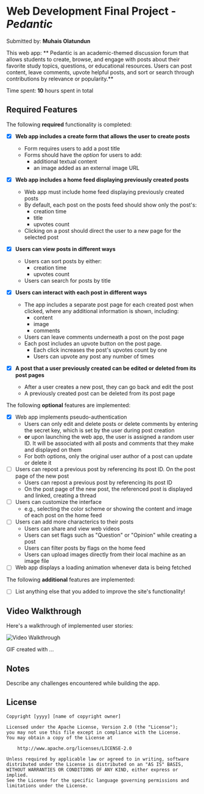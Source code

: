 # Web Development Final Project - *Pedantic*

Submitted by: **Muhais Olatundun**

This web app: ** Pedantic is an academic-themed discussion forum that allows students to create, browse, and engage with posts about their favorite study topics, questions, or educational resources. Users can post content, leave comments, upvote helpful posts, and sort or search through contributions by relevance or popularity.**

Time spent: **10** hours spent in total

## Required Features

The following **required** functionality is completed:


- [X] **Web app includes a create form that allows the user to create posts**
    - Form requires users to add a post title
    - Forms should have the *option* for users to add:
        - additional textual content
        - an image added as an external image URL
- [X] **Web app includes a home feed displaying previously created posts**
    - Web app must include home feed displaying previously created posts
    - By default, each post on the posts feed should show only the post's:
        - creation time
        - title
        - upvotes count
    - Clicking on a post should direct the user to a new page for the selected post
- [X] **Users can view posts in different ways**
    - Users can sort posts by either:
        -  creation time
        -  upvotes count
    - Users can search for posts by title
- [X] **Users can interact with each post in different ways**
    - The app includes a separate post page for each created post when clicked, where any additional information is shown, including:
        - content
        - image
        - comments
    - Users can leave comments underneath a post on the post page
    - Each post includes an upvote button on the post page.
        - Each click increases the post's upvotes count by one
        - Users can upvote any post any number of times

- [X] **A post that a user previously created can be edited or deleted from its post pages**
    - After a user creates a new post, they can go back and edit the post
    - A previously created post can be deleted from its post page

The following **optional** features are implemented:


- [X] Web app implements pseudo-authentication
    - Users can only edit and delete posts or delete comments by entering the secret key, which is set by the user during post creation
    - **or** upon launching the web app, the user is assigned a random user ID. It will be associated with all posts and comments that they make and displayed on them
    - For both options, only the original user author of a post can update or delete it
- [ ] Users can repost a previous post by referencing its post ID. On the post page of the new post
    - Users can repost a previous post by referencing its post ID
    - On the post page of the new post, the referenced post is displayed and linked, creating a thread
- [ ] Users can customize the interface
    - e.g., selecting the color scheme or showing the content and image of each post on the home feed
- [ ] Users can add more characterics to their posts
    - Users can share and view web videos
    - Users can set flags such as "Question" or "Opinion" while creating a post
    - Users can filter posts by flags on the home feed
    - Users can upload images directly from their local machine as an image file
- [ ] Web app displays a loading animation whenever data is being fetched

The following **additional** features are implemented:

* [ ] List anything else that you added to improve the site's functionality!

## Video Walkthrough

Here's a walkthrough of implemented user stories:

<img src='http://i.imgur.com/link/to/your/gif/file.gif' title='Video Walkthrough' width='' alt='Video Walkthrough' />

<!-- Replace this with whatever GIF tool you used! -->
GIF created with ...
<!-- Recommended tools:
[Kap](https://getkap.co/) for macOS
[ScreenToGif](https://www.screentogif.com/) for Windows
[peek](https://github.com/phw/peek) for Linux. -->

## Notes

Describe any challenges encountered while building the app.

## License

    Copyright [yyyy] [name of copyright owner]

    Licensed under the Apache License, Version 2.0 (the "License");
    you may not use this file except in compliance with the License.
    You may obtain a copy of the License at

        http://www.apache.org/licenses/LICENSE-2.0

    Unless required by applicable law or agreed to in writing, software
    distributed under the License is distributed on an "AS IS" BASIS,
    WITHOUT WARRANTIES OR CONDITIONS OF ANY KIND, either express or implied.
    See the License for the specific language governing permissions and
    limitations under the License.